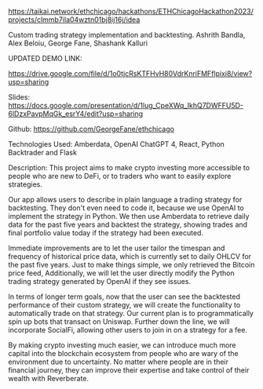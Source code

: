 https://taikai.network/ethchicago/hackathons/ETHChicagoHackathon2023/projects/clmmb7ila04wztn01bj8ij16j/idea

Custom trading strategy implementation and backtesting. Ashrith Bandla, Alex Beloiu, George Fane, Shashank Kalluri

UPDATED DEMO LINK:

https://drive.google.com/file/d/1o0tjcRsKTFHvH80VdrKnriFMFflpixi8/view?usp=sharing



Slides: https://docs.google.com/presentation/d/1lug_CpeXWq_IkhQ7DWFFU5D-6lDzxPavpMqGk_esrY4/edit?usp=sharing

Github: https://github.com/GeorgeFane/ethchicago

Technologies Used: Amberdata, OpenAI ChatGPT 4, React, Python Backtrader and Flask

Description: This project aims to make crypto investing more accessible to people who are new to DeFi, or to traders who want to easily explore strategies.

Our app allows users to describe in plain language a trading strategy for backtesting. They don't even need to code it, because we use OpenAI to implement the strategy in Python. We then use Amberdata to retrieve daily data for the past five years and backtest the strategy, showing trades and final portfolio value today if the strategy had been executed.

Immediate improvements are to let the user tailor the timespan and frequency of historical price data, which is currently set to daily OHLCV for the past five years. Just to make things simple, we only retrieved the Bitcoin price feed, Additionally, we will let the user directly modify the Python trading strategy generated by OpenAI if they see issues.

In terms of longer term goals, now that the user can see the backtested performance of their custom strategy, we will create the functionality to automatically trade on that strategy. Our current plan is to programmatically spin up bots that transact on Uniswap. Further down the line, we will incorporate SocialFi, allowing other users to join in on a strategy for a fee.

By making crypto investing much easier, we can introduce much more capital into the blockchain ecosystem from people who are wary of the environment due to uncertainty. No matter where people are in their financial journey, they can improve their expertise and take control of their wealth with Reverberate.
